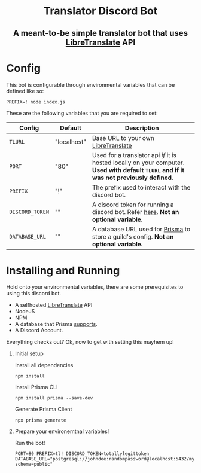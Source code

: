 <div align="center">
    <h1>Translator Discord Bot</h2>
    <h2>A meant-to-be simple translator bot that uses <a href="https://github.com/LibreTranslate/LibreTranslate">LibreTranslate</a> API<h2>
</div>
 
# Config

This bot is configurable through environmental variables that can be defined like so:

```
PREFIX=! node index.js
```

These are the following variables that you are required to set:

|Config  | Default |Description|
|--------|---------|-----------|
|`TLURL` |"localhost"|Base URL to your own [LibreTranslate](https://github.com/LibreTranslate/LibreTranslate)|
|`PORT`  |   "80"  |Used for a translator api *if* it is hosted locally on your computer. **Used with default `TLURL` and if it was not previously defined.**|
|`PREFIX`|   "!"   |The prefix used to interact with the discord bot.|
|`DISCORD_TOKEN`|""|A discord token for running a discord bot. Refer [here](https://discord.com/developers/docs/intro#bots-and-apps). **Not an optional variable.**|
|`DATABASE_URL`|""|A database URL used for [Prisma](https://prisma.io) to store a guild's config. **Not an optional variable.**|

# Installing and Running

Hold onto your environmental variables, there are some prerequisites to using this discord bot.

- A selfhosted [LibreTranslate](https://github.com/LibreTranslate/LibreTranslate) API
- NodeJS
- NPM
- A database that Prisma [supports](https://www.prisma.io/docs/reference/database-reference/supported-databases).
- A Discord Account.

Everything checks out? Ok, now to get with setting this mayhem up!

1. Initial setup

    Install all dependencies
    ```shell
    npm install
    ```
    Install Prisma CLI
    ```shell
    npm install prisma --save-dev
    ```
    Generate Prisma Client
    ```shell
    npx prisma generate
    ```
2. Prepare your environemtnal variables!

    Run the bot!
    ```shell
    PORT=80 PREFIX=tl! DISCORD_TOKEN=totallylegittoken DATABASE_URL="postgresql://johndoe:randompassword@localhost:5432/mydb?schema=public"
    ```